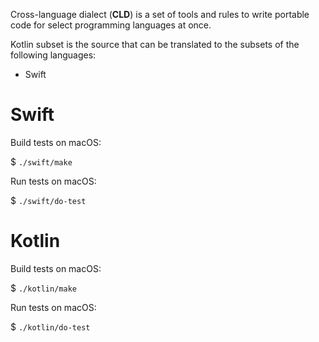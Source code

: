 Cross-language dialect (**CLD**) is a set of tools and rules to write
portable code for select programming languages at once.

Kotlin subset is the source that can be translated to the subsets of the following
languages:

* Swift

# Swift

Build tests on macOS:

$ `./swift/make`

Run tests on macOS:

$ `./swift/do-test`

# Kotlin

Build tests on macOS:

$ `./kotlin/make`

Run tests on macOS:

$ `./kotlin/do-test`
